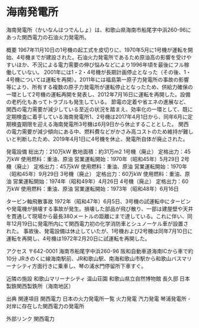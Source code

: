 # 海南発電所

海南発電所（かいなんはつでんしょ）は、和歌山県海南市船尾字中浜260-96にあった関西電力の石油火力発電所。

概要
1967年11月10日の1号機の起工式を皮切りに、1970年5月に1号機が運転を開始、4号機までが建設された。石油火力発電所であるため原油高の影響を受けやすいほか、不況による電力需要の伸び悩みなどにより1996年頃を最後にフル稼働していない。
2001年には1・2・4号機が長期計画停止となった（その後、1・4号機については運転を再開）。2011年には福島第一原子力発電所の事故の影響等により、所有する複数の原子力発電所が運転停止となったため、供給力確保の一環として2号機の運転再開を発表し、2012年7月16日に運転を再開した。設備の老朽化もあってトラブルも発生している。
節電の定着や省エネの進展など、関西の電力需要が減少している至近の状況を踏まえ、効率化の一環として、既に定期検査に着手している海南発電所1、2号機は2017年4月1日から、同年6月に定期検査期限を迎える海南発電所3号機は6月9日から休止することとした。
関西の電力需要が減少傾向にある中、燃料費などがかさみ高コストのため維持が難しいと判断したため、2019年4月1日に4号機を休止、発電所自体が廃止された。

発電設備
総出力：210万kW
敷地面積：約31万m2
1号機（廃止）
定格出力：45万kW
使用燃料：重油、原油
営業運転開始：1970年（昭和45年）5月29日
2号機（廃止）
定格出力：45万kW
使用燃料：重油、原油
営業運転開始：1970年（昭和45年）9月29日
3号機（廃止）
定格出力：60万kW
使用燃料：重油、原油
営業運転開始：1974年（昭和49年）4月26日
4号機（廃止）
定格出力：60万kW
使用燃料：重油、原油
営業運転開始：1973年（昭和48年）6月16日

タービン軸飛散事故
1972年（昭和47年）6月5日、3号機の試運転中にタービンや発電機が損壊する事故が発生。損壊した部品が飛び散り、一部は建屋壁や天井を貫通して現場から最長380メートルの距離にまで達している。これに伴い、同年12月19日に発電所内にて関西電力初の化学消防車とシュノーケル車が設置された。
事故後、発電設備は休止していたが、1号機および2号機は同年7月10日に運転を再開し、4号機は1972年2月20日に試運転を再開した。

アクセス
〒642-0001 海南市船尾字中浜260-96
阪和自動車道海南ICから車で約10分
JRきのくに線海南駅前、JR和歌山駅、南海和歌山市駅から和歌山バスマリーナシティ方面行きに乗車し、琴の浦水門停留所下車すぐ。

近隣の施設
和歌山マリーナシティ
温山荘園
和歌山県立自然博物館
長久邸
日本製鉄関西製鉄所（海南地区）

出典
関連項目
関西電力
日本の火力発電所一覧
火力発電
汽力発電
琴浦発電所 - 対岸に存在した関西電力の発電所

外部リンク
関西電力